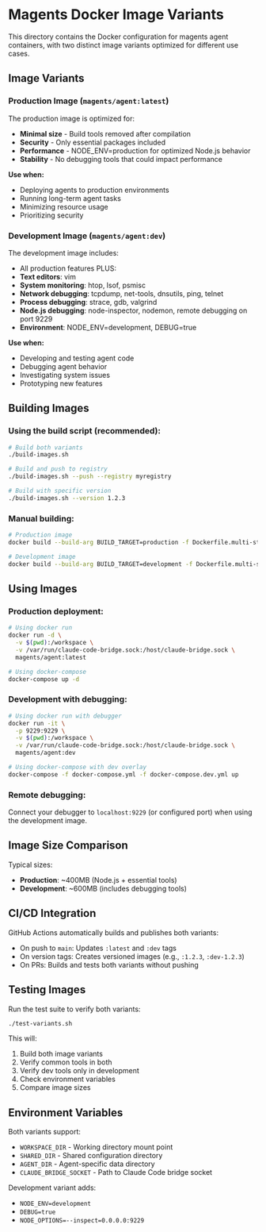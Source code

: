 # Magents Docker Image Variants

This directory contains the Docker configuration for magents agent containers, with two distinct image variants optimized for different use cases.

## Image Variants

### Production Image (`magents/agent:latest`)
The production image is optimized for:
- **Minimal size** - Build tools removed after compilation
- **Security** - Only essential packages included
- **Performance** - NODE_ENV=production for optimized Node.js behavior
- **Stability** - No debugging tools that could impact performance

**Use when:**
- Deploying agents to production environments
- Running long-term agent tasks
- Minimizing resource usage
- Prioritizing security

### Development Image (`magents/agent:dev`)
The development image includes:
- All production features PLUS:
- **Text editors**: vim
- **System monitoring**: htop, lsof, psmisc
- **Network debugging**: tcpdump, net-tools, dnsutils, ping, telnet
- **Process debugging**: strace, gdb, valgrind
- **Node.js debugging**: node-inspector, nodemon, remote debugging on port 9229
- **Environment**: NODE_ENV=development, DEBUG=true

**Use when:**
- Developing and testing agent code
- Debugging agent behavior
- Investigating system issues
- Prototyping new features

## Building Images

### Using the build script (recommended):
```bash
# Build both variants
./build-images.sh

# Build and push to registry
./build-images.sh --push --registry myregistry

# Build with specific version
./build-images.sh --version 1.2.3
```

### Manual building:
```bash
# Production image
docker build --build-arg BUILD_TARGET=production -f Dockerfile.multi-stage -t magents/agent:latest .

# Development image
docker build --build-arg BUILD_TARGET=development -f Dockerfile.multi-stage -t magents/agent:dev .
```

## Using Images

### Production deployment:
```bash
# Using docker run
docker run -d \
  -v $(pwd):/workspace \
  -v /var/run/claude-code-bridge.sock:/host/claude-bridge.sock \
  magents/agent:latest

# Using docker-compose
docker-compose up -d
```

### Development with debugging:
```bash
# Using docker run with debugger
docker run -it \
  -p 9229:9229 \
  -v $(pwd):/workspace \
  -v /var/run/claude-code-bridge.sock:/host/claude-bridge.sock \
  magents/agent:dev

# Using docker-compose with dev overlay
docker-compose -f docker-compose.yml -f docker-compose.dev.yml up
```

### Remote debugging:
Connect your debugger to `localhost:9229` (or configured port) when using the development image.

## Image Size Comparison

Typical sizes:
- **Production**: ~400MB (Node.js + essential tools)
- **Development**: ~600MB (includes debugging tools)

## CI/CD Integration

GitHub Actions automatically builds and publishes both variants:
- On push to `main`: Updates `:latest` and `:dev` tags
- On version tags: Creates versioned images (e.g., `:1.2.3`, `:dev-1.2.3`)
- On PRs: Builds and tests both variants without pushing

## Testing Images

Run the test suite to verify both variants:
```bash
./test-variants.sh
```

This will:
1. Build both image variants
2. Verify common tools in both
3. Verify dev tools only in development
4. Check environment variables
5. Compare image sizes

## Environment Variables

Both variants support:
- `WORKSPACE_DIR` - Working directory mount point
- `SHARED_DIR` - Shared configuration directory  
- `AGENT_DIR` - Agent-specific data directory
- `CLAUDE_BRIDGE_SOCKET` - Path to Claude Code bridge socket

Development variant adds:
- `NODE_ENV=development`
- `DEBUG=true`
- `NODE_OPTIONS=--inspect=0.0.0.0:9229`